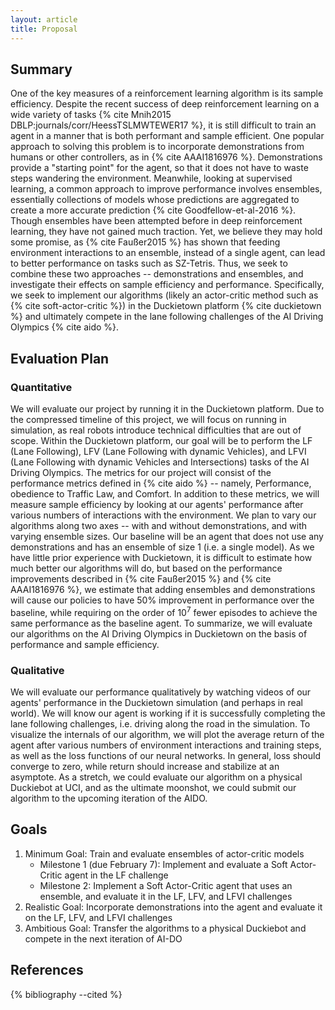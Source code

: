 ```yaml
---
layout: article
title: Proposal
---
```


<!--

# Project Proposal

For the proposal, you have to finalize your teams of 3, propose an idea for your
course project, describe the evaluation plan, and set up a project website with
a page for this submission. If you have a team of 2, you'll have to either find
someone to join you, or break up and join another team of 2. We expect you to
maintain a private Github repository for the code, and an associated website.

## Summary of the Project

In a paragraph mention the main idea behind your project. Focus on the problem
setup, not the solution, i.e. what is your goal? At the very least, you should
have a sentence that clearly explains the input/output semantics of your
project, i.e. what information will it take as input, and what will it produce.
Mention any applications, if any, for your project.

## Evaluation Plan

Mention how you will evaluate the success of your project. In a paragraph, focus
on the quantitative evaluation: what are the metrics, what are the baselines, by
how much you expect your approach to improve the metric, what data will you
evaluate on, etc. In another paragraph, describe what qualitative analysis you
will show to verify the project works, such as what are the sanity cases for the
approach, how will you visualize the internals of the algorithm to verify it
works, what’s your moonshot case, i.e. it’ll be awesome and impressive if you
get there. Note that these are not promises, we’re not going to hold you to what
you say here, but we want to see if you are able to think about evaluation of
your project in a critical manner.


## Goals

Next pick 3 goals. The first goal is the minimum goal. This is the minimum your
project should achieve to pass the course. The second goal is the realistic
goal, this is a goal you will likely achieve during the course and should
provide some interesting results. The third goal is the ambitious one, this
would provide you awesome results but would be difficult to achieve. For
reference think of how goals are described in crowdfunding projects like
Kickstarter.

Break down the minimum goal into 2 milestones, the first one of which should be
achieved by February 7. For the realistic goal also define 2 milestones. For the
ambitious goal define 1 milestone. The milestones have to be verifiable based on
what you define in your evaluation plan section. List the 5 milestones (in
total) as 5 bullets breaking down the 3 goals.

## Appointment with the Instructor

One member should schedule for the team an appointment with the instructor in
the week starting 01/27 (or 02/03, if no slots are available). Try to select a
time such that all members of the team can attend (there shouldn’t be conflicts,
since we are meeting during lectures). On the proposal page, mention the date
and time you have reserved the appointment for.

You can make select a time using https://calendly.com/uci-cs175rl-w20

-->

## Summary

One of the key measures of a reinforcement learning algorithm is its sample
efficiency. Despite the recent success of deep reinforcement learning on a wide
variety of tasks {% cite Mnih2015 DBLP:journals/corr/HeessTSLMWTEWER17 %}, it is
still difficult to train an agent in a manner that is both performant and sample
efficient. One popular approach to solving this problem is to incorporate
demonstrations from humans or other controllers, as in {% cite AAAI1816976 %}.
Demonstrations provide a "starting point" for the agent, so that it does not
have to waste steps wandering the environment. Meanwhile, looking at supervised
learning, a common approach to improve performance involves ensembles,
essentially collections of models whose predictions are aggregated to create a
more accurate prediction {% cite Goodfellow-et-al-2016 %}. Though ensembles have
been attempted before in deep reinforcement learning, they have not gained much
traction. Yet, we believe they may hold some promise, as {% cite Faußer2015 %}
has shown that feeding environment interactions to an ensemble, instead of a
single agent, can lead to better performance on tasks such as SZ-Tetris. Thus,
we seek to combine these two approaches -- demonstrations and ensembles, and
investigate their effects on sample efficiency and performance. Specifically, we
seek to implement our algorithms (likely an actor-critic method such as
{% cite soft-actor-critic %}) in the Duckietown platform {% cite duckietown %}
and ultimately compete in the lane following challenges of the AI Driving
Olympics {% cite aido %}.

## Evaluation Plan

### Quantitative

We will evaluate our project by running it in the Duckietown platform. Due to
the compressed timeline of this project, we will focus on running in simulation,
as real robots introduce technical difficulties that are out of scope. Within
the Duckietown platform, our goal will be to perform the LF (Lane Following),
LFV (Lane Following with dynamic Vehicles), and LFVI (Lane Following with
dynamic Vehicles and Intersections) tasks of the AI Driving Olympics. The
metrics for our project will consist of the performance metrics defined in
{% cite aido %} -- namely, Performance, obedience to Traffic Law, and Comfort.
In addition to these metrics, we will measure sample efficiency by looking at
our agents' performance after various numbers of interactions with the
environment. We plan to vary our algorithms along two axes -- with and without
demonstrations, and with varying ensemble sizes. Our baseline will be an agent
that does not use any demonstrations and has an ensemble of size 1 (i.e. a
single model). As we have little prior experience with Duckietown, it is
difficult to estimate how much better our algorithms will do, but based on the
performance improvements described in {% cite Faußer2015 %} and
{% cite AAAI1816976 %}, we estimate that adding ensembles and demonstrations
will cause our policies to have 50% improvement in performance over the
baseline, while requiring on the order of 10<sup>7</sup> fewer episodes to
achieve the same performance as the baseline agent. To summarize, we will
evaluate our algorithms on the AI Driving Olympics in Duckietown on the basis of
performance and sample efficiency.

### Qualitative

We will evaluate our performance qualitatively by watching videos of our agents'
performance in the Duckietown simulation (and perhaps in real world). We will
know our agent is working if it is successfully completing the lane following
challenges, i.e. driving along the road in the simulation. To visualize the
internals of our algorithm, we will plot the average return of the agent after
various numbers of environment interactions and training steps, as well as the
loss functions of our neural networks. In general, loss should converge to zero,
while return should increase and stabilize at an asymptote. As a stretch, we
could evaluate our algorithm on a physical Duckiebot at UCI, and as the ultimate
moonshot, we could submit our algorithm to the upcoming iteration of the AIDO.

## Goals

1. Minimum Goal: Train and evaluate ensembles of actor-critic models
   - Milestone 1 (due February 7): Implement and evaluate a Soft Actor-Critic
     agent in the LF challenge
   - Milestone 2: Implement a Soft Actor-Critic agent that uses an ensemble, and
     evaluate it in the LF, LFV, and LFVI challenges
2. Realistic Goal: Incorporate demonstrations into the agent and evaluate it on
   the LF, LFV, and LFVI challenges
3. Ambitious Goal: Transfer the algorithms to a physical Duckiebot and compete
   in the next iteration of AI-DO

## References

{% bibliography --cited %}
